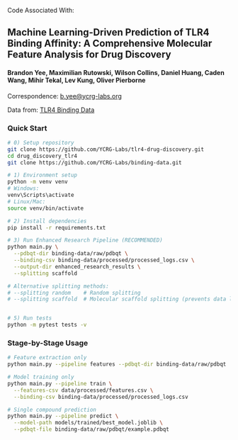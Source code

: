 Code Associated With:

## Machine Learning-Driven Prediction of TLR4 Binding Affinity: A Comprehensive Molecular Feature Analysis for Drug Discovery

#### Brandon Yee, Maximilian Rutowski, Wilson Collins, Daniel Huang, Caden Wang, Mihir Tekal, Lev Kung, Oliver Pierborne

Correspondence: b.yee@ycrg-labs.org

Data from: [TLR4 Binding Data](https://github.com/YCRG-Labs/binding-data)

### **Quick Start**

``` bash
# 0) Setup repository
git clone https://github.com/YCRG-Labs/tlr4-drug-discovery.git
cd drug_discovery_tlr4
git clone https://github.com/YCRG-Labs/binding-data.git

# 1) Environment setup
python -m venv venv
# Windows:
venv\Scripts\activate
# Linux/Mac:
source venv/bin/activate

# 2) Install dependencies
pip install -r requirements.txt

# 3) Run Enhanced Research Pipeline (RECOMMENDED)
python main.py \
  --pdbqt-dir binding-data/raw/pdbqt \
  --binding-csv binding-data/processed/processed_logs.csv \
  --output-dir enhanced_research_results \
  --splitting scaffold

# Alternative splitting methods:
# --splitting random    # Random splitting
# --splitting scaffold  # Molecular scaffold splitting (prevents data leakage)


# 5) Run tests
python -m pytest tests -v
```

### **Stage-by-Stage Usage**

``` bash
# Feature extraction only
python main.py --pipeline features --pdbqt-dir binding-data/raw/pdbqt

# Model training only  
python main.py --pipeline train \
  --features-csv data/processed/features.csv \
  --binding-csv binding-data/processed/processed_logs.csv

# Single compound prediction
python main.py --pipeline predict \
  --model-path models/trained/best_model.joblib \
  --pdbqt-file binding-data/raw/pdbqt/example.pdbqt
```
